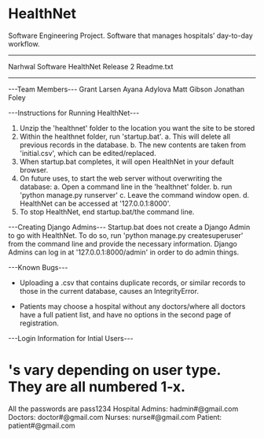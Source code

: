 # HealthNet
Software Engineering Project. Software that manages hospitals’ day-to-day workflow.  
********************
Narhwal Software
HealthNet Release 2
Readme.txt
********************

---Team Members---
Grant Larsen
Ayana Adylova
Matt Gibson
Jonathan Foley


---Instructions for Running HealthNet---
1. Unzip the 'healthnet' folder to the location you want the site to be stored
2. Within the healthnet folder, run 'startup.bat'.
	a. This will delete all previous records in the database.
	b. The new contents are taken from 'initial.csv', which can be edited/replaced.
3. When startup.bat completes, it will open HealthNet in your default browser. 
4. On future uses, to start the web server without overwriting the database:
	a. Open a command line in the 'healthnet' folder.
	b. run 'python manage.py runserver'
	c. Leave the command window open.
	d. HealthNet can be accessed at '127.0.0.1:8000'.
5. To stop HealthNet, end startup.bat/the command line.


---Creating Django Admins---
Startup.bat does not create a Django Admin to go with HealthNet.
To do so, run 'python manage.py createsuperuser' from the command line
and provide the necessary information. Django Admins can log in at
'127.0.0.1:8000/admin' in order to do admin things.


---Known Bugs---
* Uploading a .csv that contains duplicate records, or similar
records to those in the current database, causes an IntegrityError.

* Patients may choose a hospital without any doctors/where all
doctors have a full patient list, and have no options in the
second page of registration.


---Login Information for Intial Users---
# 's vary depending on user type. They are all numbered 1-x.
All the passwords are pass1234
	Hospital Admins:	hadmin#@gmail.com
		Doctors:	doctor#@gmail.com
		 Nurses:	nurse#@gmail.com
		Patient:	patient#@gmail.com
